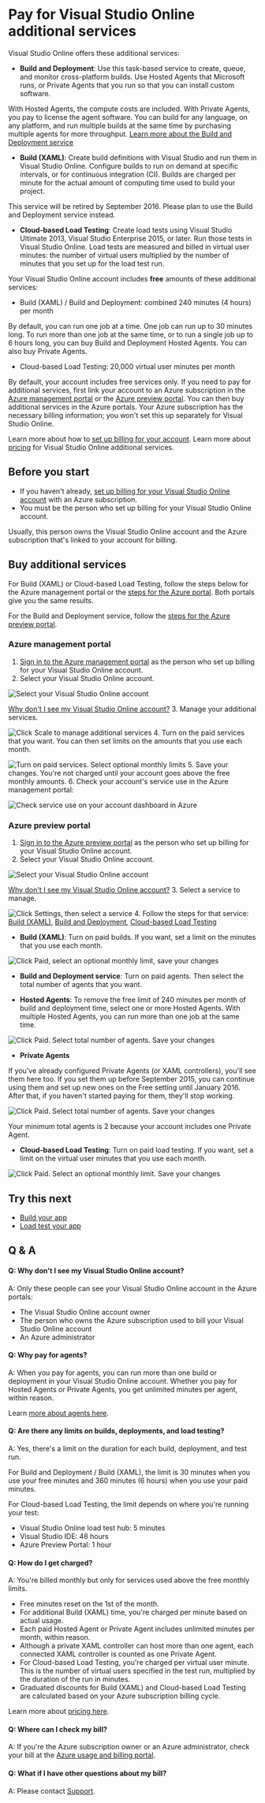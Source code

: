 <properties
	pageTitle="Pay for Visual Studio Online additional services"
  description="Pay for Visual Studio Online additional services"
  services="visual-studio-online"
  documentationCenter = ""
  authors="terryaustin"
  manager="terryaustin"
  editor="terryaustin" /> 

# Pay for Visual Studio Online additional services


Visual Studio Online offers these additional services:


- **Build and Deployment**: Use this task-based service to create, queue, 
and monitor cross-platform builds. Use Hosted Agents that Microsoft runs, 
or Private Agents that you run so that you can install custom software.



With Hosted Agents, the compute costs are included. With Private Agents, 
you pay to license the agent software. You can build for any language, 
on any platform, and run multiple builds at the same time by purchasing
multiple agents for more throughput. 
[Learn more about the Build and Deployment service](https://www.visualstudio.com/products/build-pricing-vs)
- **Build (XAML)**: Create build definitions with Visual Studio
and run them in Visual Studio Online. Configure builds to run on demand 
at specific intervals, or for continuous integration (CI). Builds are
charged per minute for the actual amount of computing time used to
build your project.



This service will be retired by September 2016. Please plan
to use the Build and Deployment service instead.
- **Cloud-based Load Testing**: Create load tests using Visual Studio Ultimate 2013, 
Visual Studio Enterprise 2015, or later. Run those tests in Visual Studio Online. 
Load tests are measured and billed in virtual user minutes: the number of virtual users 
multiplied by the number of minutes that you set up for the load test run.


Your Visual Studio Online account includes **free** amounts of these additional services:


- Build (XAML) / Build and Deployment: combined 240 minutes (4 hours) per month



By default, you can run one job at a time. One job can run up to 30 minutes long. 
To run more than one job at the same time, or to run a single job up to 6 hours long, 
you can buy Build and Deployment Hosted Agents. You can also buy Private Agents.
- Cloud-based Load Testing: 20,000 virtual user minutes per month


By default, your account includes free services only. 
If you need to pay for additional services, first link your account 
to an Azure subscription in the
[Azure management portal](https://manage.windowsazure.com/) 
or the [Azure preview portal](https://portal.azure.com). 
You can then buy additional services in the Azure portals. 
Your Azure subscription has the necessary billing information; 
you won't set this up separately for Visual Studio Online.



Learn more about how to
[set up billing for your account](https://www.visualstudio.com/get-started/setup/set-up-billing-for-your-account-vs). Learn more about 
[pricing](https://www.visualstudio.com/pricing/visual-studio-online-pricing-vs)
for Visual Studio Online additional services.


## Before you start

- If you haven't already, 
[set up billing for your Visual Studio Online account](https://www.visualstudio.com/get-started/setup/set-up-billing-for-your-account-vs) 
with an Azure subscription.
- You must be the person who set up billing for your Visual Studio Online account.



Usually, this person owns the Visual Studio Online account and the Azure subscription
that's linked to your account for billing.

## Buy additional services


For Build (XAML) or Cloud-based Load Testing, 
follow the steps below for the Azure management portal 
or the [steps for the Azure portal](https://www.visualstudio.com/get-started/setup/get-more-build-or-load-testing-vs#AzurePortal).
Both portals give you the same results.



For the Build and Deployment service, 
follow the [steps for the Azure preview portal](https://www.visualstudio.com/get-started/setup/get-more-build-or-load-testing-vs#AzurePortal).


### Azure management portal

1. [Sign in to the Azure management portal](https://manage.windowsazure.com/) 
as the person who set up billing for your Visual Studio Online account.
2. Select your Visual Studio Online account.



![Select your Visual Studio Online account](./media/get-more-build-or-load-testing-vs/AzureChooseLinkedAccount.png)



[Why don't I see my Visual Studio Online account?](https://www.visualstudio.com/get-started/setup/get-more-build-or-load-testing-vs#WhyNoVSOAccount)
3. Manage your additional services.



![Click Scale to manage additional services](./media/get-more-build-or-load-testing-vs/AzureScaleLicensesResources.png)
4. Turn on the paid services that you want. 
You can then set limits on the amounts that you use each month.



![Turn on paid services. Select optional monthly limits](./media/get-more-build-or-load-testing-vs/AzureManageResources.png)
5. Save your changes. You're not charged until your account 
goes above the free monthly amounts.
6. Check your account's service use in the Azure management portal:



![Check service use on your account dashboard in Azure](./media/get-more-build-or-load-testing-vs/AzureDashboard.png)





### Azure preview portal

1. [Sign in to the Azure preview portal](https://portal.azure.com/) 
as the person who set up billing for your Visual Studio Online account.
2. Select your Visual Studio Online account.



![Select your Visual Studio Online account](./media/get-more-build-or-load-testing-vs/AP_VSO_SelectLinkedAccount.png)



[Why don't I see my Visual Studio Online account?](https://www.visualstudio.com/get-started/setup/get-more-build-or-load-testing-vs#WhyNoVSOAccount)
3. Select a service to manage.



![Click Settings, then select a service](./media/get-more-build-or-load-testing-vs/AP_VSO_ManageServices.png)
4. Follow the steps for that service: [Build (XAML)](https://www.visualstudio.com/get-started/setup/get-more-build-or-load-testing-vs#buildXaml), [Build and Deployment](https://www.visualstudio.com/get-started/setup/get-more-build-or-load-testing-vs#buildDeploy), [Cloud-based Load Testing](https://www.visualstudio.com/get-started/setup/get-more-build-or-load-testing-vs#cloudLT)






 - **Build (XAML)**: Turn on paid builds. If you want, set a limit on the minutes that you use each month.



![Click Paid, select an optional monthly limit, save your changes](./media/get-more-build-or-load-testing-vs/AP_VSO_PaidXAMLBuilds.png)





 - **Build and Deployment service**: Turn on paid agents. Then select the total number of agents that you want.


  - **Hosted Agents**: To remove the free limit of 240 minutes per month of build and deployment time, 
select one or more Hosted Agents. With multiple Hosted Agents, you can run more than one job at the same time.



![Click Paid. Select total number of agents. Save your changes](./media/get-more-build-or-load-testing-vs/AP_VSO_PaidHostedAgents.png)
  - **Private Agents**



If you've already configured Private Agents (or XAML controllers), 
you'll see them here too. If you set them up before September 2015,
you can continue using them and set up new ones on the Free setting until January 2016.
After that, if you haven't started paying for them, they'll stop working.



![Click Paid. Select total number of agents. Save your changes](./media/get-more-build-or-load-testing-vs/AP_VSO_PaidPrivateAgents.png)



Your minimum total agents is 2 because your account includes one Private Agent.





 - **Cloud-based Load Testing**: Turn on paid load testing. If you want, set a limit on the virtual 
user minutes that you use each month.



![Click Paid. Select an optional monthly limit. Save your changes](./media/get-more-build-or-load-testing-vs/AP_VSO_PaidCloudLoadTesting.png)

## Try this next

- [Build your app](https://www.visualstudio.com/get-started/build/build-your-app-vs)
- [Load test your app](https://www.visualstudio.com/get-started/test/load-test-your-app-vs)

## Q &amp; A

#### Q:  Why don't I see my Visual Studio Online account?


A:  Only these people can see your Visual Studio Online account in the Azure portals:


- The Visual Studio Online account owner
- The person who owns the Azure subscription used to bill your Visual Studio Online account
- An Azure administrator

#### Q:    Why pay for agents?


A:    When you pay for agents, you can run more than one build or deployment 
in your Visual Studio Online account. Whether you pay for Hosted Agents or Private Agents, 
you get unlimited minutes per agent, within reason.



Learn [more about agents here](https://www.visualstudio.com/products/build-pricing-vs).


#### Q: Are there any limits on builds, deployments, and load testing?


A: Yes, there's a limit on the duration for each build, deployment, and test run.



For Build and Deployment / Build (XAML), the limit is 30 minutes when you use your 
free minutes and 360 minutes (6 hours) when you use your paid minutes.



For Cloud-based Load Testing, the limit depends on where you're running your test:


- Visual Studio Online load test hub: 5 minutes
- Visual Studio IDE: 48 hours
- Azure Preview Portal: 1 hour

#### Q:    How do I get charged?


A:    You're billed monthly but only for services used above the free monthly limits.


- Free minutes reset on the 1st of the month.
- For additional Build (XAML) time, you're charged per minute based on actual usage.
- Each paid Hosted Agent or Private Agent includes unlimited minutes per month, within reason.
- Although a private XAML controller can host more than one agent,
each connected XAML controller is counted as one Private Agent.
- For Cloud-based Load Testing, you're charged per virtual user minute. 
This is the number of virtual users specified in the test run, 
multiplied by the duration of the run in minutes.
- Graduated discounts for Build (XAML) and Cloud-based Load Testing 
are calculated based on your Azure subscription billing cycle.


Learn more about [pricing here](https://www.visualstudio.com/pricing/visual-studio-online-pricing-vs).


#### Q:    Where can I check my bill?


A:    If you're the Azure subscription owner or an Azure administrator, 
check your bill at the [Azure usage and billing portal](https://account.windowsazure.com/Subscriptions).


#### Q:    What if I have other questions about my bill?


A:    Please contact [Support](https://azure.microsoft.com/en-us/support/options/).
